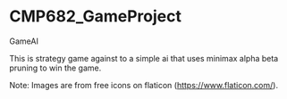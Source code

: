# CMP682_GameProject
GameAI

This is strategy game against to a simple ai that uses minimax alpha beta pruning to win the game.

Note: Images are from free icons on flaticon (https://www.flaticon.com/).
